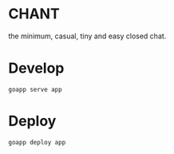 CHANT
=====

the minimum, casual, tiny and easy closed chat.

Develop
===========

```
goapp serve app
```

Deploy
==========

```
goapp deploy app
```
